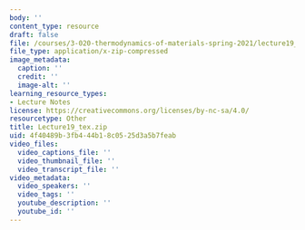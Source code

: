 ```yaml
---
body: ''
content_type: resource
draft: false
file: /courses/3-020-thermodynamics-of-materials-spring-2021/lecture19_tex.zip
file_type: application/x-zip-compressed
image_metadata:
  caption: ''
  credit: ''
  image-alt: ''
learning_resource_types:
- Lecture Notes
license: https://creativecommons.org/licenses/by-nc-sa/4.0/
resourcetype: Other
title: Lecture19_tex.zip
uid: 4f40489b-3fb4-44b1-8c05-25d3a5b7feab
video_files:
  video_captions_file: ''
  video_thumbnail_file: ''
  video_transcript_file: ''
video_metadata:
  video_speakers: ''
  video_tags: ''
  youtube_description: ''
  youtube_id: ''
---
```

